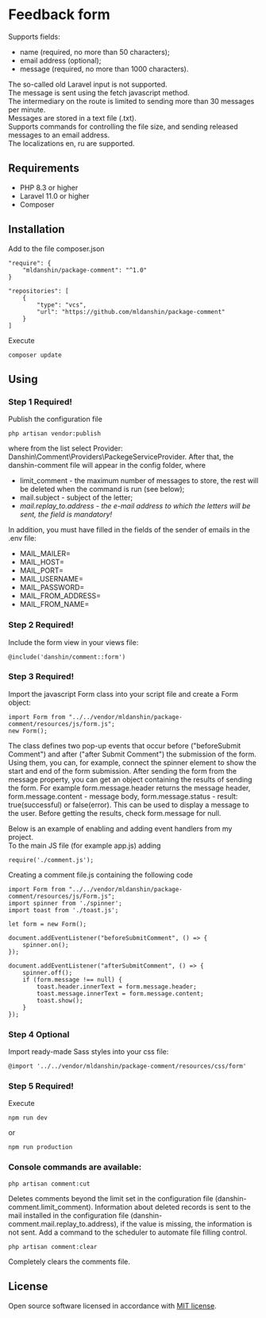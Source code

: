# Feedback form 
Supports fields:
- name (required, no more than 50 characters);
- email address (optional);
- message (required, no more than 1000 characters).

The so-called old Laravel input is not supported.  
The message is sent using the fetch javascript method.  
The intermediary on the route is limited to sending more than 30 messages per minute.  
Messages are stored in a text file (.txt).  
Supports commands for controlling the file size, and sending released messages to an email address.  
The localizations en, ru are supported.  

## Requirements
- PHP 8.3 or higher
- Laravel 11.0  or higher
- Composer

## Installation
Add to the file composer.json  

    "require": {
        "mldanshin/package-comment": "^1.0"
    }

    "repositories": [
        {
            "type": "vcs",
            "url": "https://github.com/mldanshin/package-comment"
        }
    ]

Execute

    composer update

## Using
### Step 1 **Required!**
Publish the configuration file

    php artisan vendor:publish

where from the list select Provider: Danshin\Comment\Providers\PackegeServiceProvider. After that, the danshin-comment file will appear in the config folder, where

- limit_comment - the maximum number of messages to store, the rest will be deleted when the command is run (see below);
- mail.subject - subject of the letter;
- *mail.replay_to.address - the e-mail address to which the letters will be sent, the field is mandatory!*

In addition, you must have filled in the fields of the sender of emails in the .env file:
- MAIL_MAILER=
- MAIL_HOST=
- MAIL_PORT=
- MAIL_USERNAME=
- MAIL_PASSWORD=
- MAIL_FROM_ADDRESS=
- MAIL_FROM_NAME=

### Step 2 **Required!**
Include the form view in your views file:

    @include('danshin/comment::form')

### Step 3 **Required!**
Import the javascript Form class into your script file and create a Form object:

    import Form from "../../vendor/mldanshin/package-comment/resources/js/form.js";
    new Form();

The class defines two pop-up events that occur before ("beforeSubmit Comment") and after ("after Submit Comment") the submission of the form. Using them, you can, for example, connect the spinner element to show the start and end of the form submission. After sending the form from the message property, you can get an object containing the results of sending the form. For example
form.message.header returns the message header, form.message.content - message body, form.message.status - result: true(successful) or false(error). This can be used to display a message to the user. Before getting the results, check form.message for null.  

Below is an example of enabling and adding event handlers from my project.  
To the main JS file (for example app.js) adding

    require('./comment.js');

Creating a comment file.js containing the following code

    import Form from "../../vendor/mldanshin/package-comment/resources/js/Form.js";
    import spinner from './spinner';
    import toast from './toast.js';

    let form = new Form();

    document.addEventListener("beforeSubmitComment", () => {
        spinner.on();
    });

    document.addEventListener("afterSubmitComment", () => {
        spinner.off();
        if (form.message !== null) {
            toast.header.innerText = form.message.header;
            toast.message.innerText = form.message.content;
            toast.show();
        }
    });

### Step 4 **Optional**
Import ready-made Sass styles into your css file:

    @import '../../vendor/mldanshin/package-comment/resources/css/form'

### Step 5 **Required!**
Execute

    npm run dev
or

    npm run production

### Console commands are available:

    php artisan comment:cut
    
Deletes comments beyond the limit set in the configuration file (danshin-comment.limit_comment). Information about deleted records is sent to the mail installed in the configuration file (danshin-comment.mail.replay_to.address), if the value is missing, the information is not sent. Add a command to the scheduler to automate file filling control.

    php artisan comment:clear
    
Completely clears the comments file.

## License

Open source software licensed in accordance with [MIT license](https://opensource.org/licenses/MIT).
